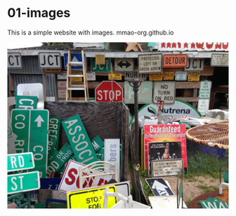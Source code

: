 # 01-images
This is a simple website with images.
<a src="mmao-org.github.io">mmao-org.github.io</a>

<img src="IMG_0428.jpeg" alt="hi" class="inline"/>
